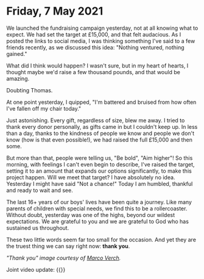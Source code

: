 # Friday, 7 May 2021


We launched the fundraising campaign yesterday, not at all knowing what to
expect. We had set the target at &pound;15,000, and that felt audacious. As I
posted the links to social media, I was thinking something I've said to a few
friends recently, as we discussed this idea: "Nothing ventured, nothing gained."

What did I think would happen? I wasn't sure, but in my heart of hearts, I
thought maybe we'd raise a few thousand pounds, and that would be amazing.

Doubting Thomas.

At one point yesterday, I quipped, "I'm battered and bruised from how often I've
fallen off my chair today."

Just astonishing. Every gift, regardless of size, blew me away. I tried to thank
every donor personally, as gifts came in but I couldn't keep up. In less than a
day, thanks to the kindness of people we know and people we don't know (how is
that even possible!), we had raised the full &pound;15,000 and then some.

But more than that, people were telling us, "Be bold", "Aim higher"! So this
morning, with feelings I can't even begin to describe, I've raised the target,
setting it to an amount that expands our options significantly, to make this
project happen. Will we meet that target? I have absolutely no idea. Yesterday I
might have said "Not a chance!" Today I am humbled, thankful and ready to wait
and see.

The last 16+ years of our boys' lives have been quite a journey. Like many
parents of children with special needs, we find this to be a rollercoaster.
Without doubt, yesterday was one of the highs, beyond our wildest expectations.
We are grateful to you and we are grateful to God who has sustained us
throughout.

These two little words seem far too small for the occasion. And yet they are
the truest thing we can say right now: **thank you**.

*"Thank you" image courtesy of [Marco Verch](https://www.flickr.com/photos/30478819@N08/45219195192).*

Joint video update: {{<youtube uAy-X9657-c >}}
